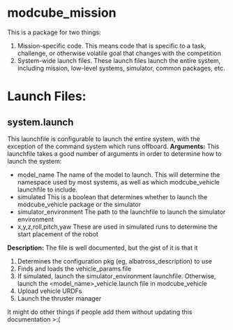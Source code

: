 # modcube_mission
This is a package for two things:

 1. Mission-specific code. This means code that is specific to a task, challenge, or otherwise volatile goal that changes with the competition
 2. System-wide launch files. These launch files launch the entire system, including mission, low-level systems, simulator, common packages, etc.

# Launch Files:
## system.launch
This launchfile is configurable to launch the entire system, with the exception of the command system which runs offboard.
**Arguments:**
This launchfile takes a good number of arguments in order to determine how to launch the system:

 - model_name The name of the model to launch. This will determine the namespace used by most systems, as well as which modcube_vehicle launchfile to include.
 - simulated This is a boolean that determines whether to launch the modcube_vehicle package or the simulator
 - simulator_environment The path to the launchfile to launch the simulator environment
 - x,y,z,roll,pitch,yaw These are used in simulated runs to determine the start placement of the robot
 
 **Description:**
 The file is well documented, but the gist of it is that it
  1. Determines the configuration pkg (eg, albatross_description) to use
  2. Finds and loads the vehicle_params file
  3. If simulated, launch the simulator_environment launchfile. Otherwise, launch the \<model_name\>_vehicle.launch file in modcube_vehicle
  4. Upload vehicle URDFs
  5. Launch the thruster manager
  
It might do other things if people add them without updating this documentation >:(
